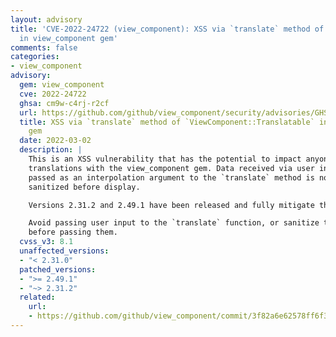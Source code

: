 ```yaml
---
layout: advisory
title: 'CVE-2022-24722 (view_component): XSS via `translate` method of `ViewComponent::Translatable`
  in view_component gem'
comments: false
categories:
- view_component
advisory:
  gem: view_component
  cve: 2022-24722
  ghsa: cm9w-c4rj-r2cf
  url: https://github.com/github/view_component/security/advisories/GHSA-cm9w-c4rj-r2cf
  title: XSS via `translate` method of `ViewComponent::Translatable` in view_component
    gem
  date: 2022-03-02
  description: |
    This is an XSS vulnerability that has the potential to impact anyone using
    translations with the view_component gem. Data received via user input and
    passed as an interpolation argument to the `translate` method is not properly
    sanitized before display.

    Versions 2.31.2 and 2.49.1 have been released and fully mitigate the vulnerability.

    Avoid passing user input to the `translate` function, or sanitize the inputs
    before passing them.
  cvss_v3: 8.1
  unaffected_versions:
  - "< 2.31.0"
  patched_versions:
  - ">= 2.49.1"
  - "~> 2.31.2"
  related:
    url:
    - https://github.com/github/view_component/commit/3f82a6e62578ff6f361aba24a1feb2caccf83ff9
---
```

